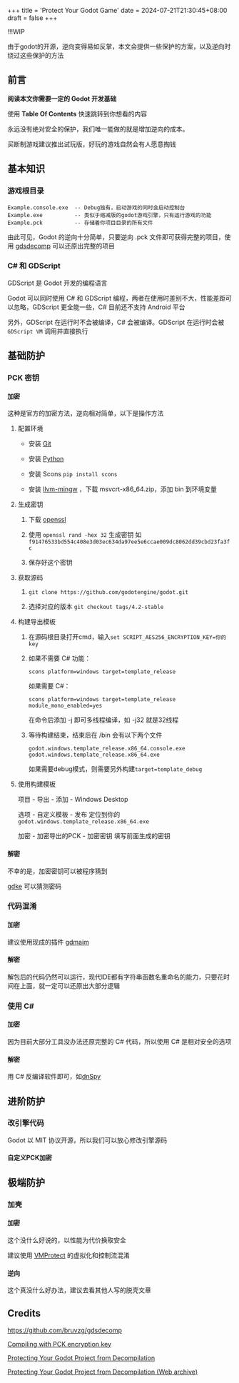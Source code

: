 +++
title = 'Protect Your Godot Game'
date = 2024-07-21T21:30:45+08:00
draft = false
+++

!!!WIP

由于godot的开源，逆向变得易如反掌，本文会提供一些保护的方案，以及逆向时绕过这些保护的方法

<!--more-->

## 前言

**阅读本文你需要一定的 Godot 开发基础**

使用 **Table Of Contents** 快速跳转到你想看的内容

永远没有绝对安全的保护，我们唯一能做的就是增加逆向的成本。

买断制游戏建议推出试玩版，好玩的游戏自然会有人愿意掏钱

## 基本知识

### 游戏根目录

```
Example.console.exe  -- Debug独有，启动游戏的同时会启动控制台
Example.exe          -- 类似于缩减版的godot游戏引擎，只有运行游戏的功能
Example.pck          -- 存储着你项目目录的所有文件
```

由此可见，Godot 的逆向十分简单，只要逆向 .pck 文件即可获得完整的项目，使用 [gdsdecomp](https://github.com/bruvzg/gdsdecomp) 可以还原出完整的项目

### C# 和 GDScript

GDScript 是 Godot 开发的编程语言

Godot 可以同时使用 C# 和 GDScript 编程，两者在使用时差别不大，性能差距可以忽略，GDScript 更全能一些，C# 目前还不支持 Android 平台

另外，GDScript 在运行时不会被编译，C# 会被编译。GDScript 在运行时会被 `GDScript VM` 调用并直接执行

## 基础防护

### PCK 密钥

#### 加密

这种是官方的加密方法，逆向相对简单，以下是操作方法

1. 配置环境
   
   - 安装 [Git](https://git-scm.com/download/)
   
   - 安装 [Python](https://www.python.org/downloads/)
   
   - 安装 Scons ``pip install scons``
   
   - 安装 [llvm-mingw](https://github.com/mstorsjo/llvm-mingw/releases) ，下载 msvcrt-x86_64.zip，添加 bin 到环境变量

2. 生成密钥
   
   1. 下载 [openssl](https://www.openssl.org/source/)
   
   2. 使用 `openssl rand -hex 32` 生成密钥 如`f91476533bd554c408e3d03ec634da97ee5e6ccae009dc8062dd39cbd23fa3fc`
   
   3. 保存好这个密钥

3. 获取源码
   
   1. `git clone https://github.com/godotengine/godot.git`
   
   2. 选择对应的版本 `git checkout tags/4.2-stable`

4. 构建导出模板
   
   1. 在源码根目录打开cmd，输入`set SCRIPT_AES256_ENCRYPTION_KEY=你的key`
   
   2. 如果不需要 C# 功能：
      
      ```shell
      scons platform=windows target=template_release
      ```
      
      如果需要 C#：
      
      ```shell
      scons platform=windows target=template_release module_mono_enabled=yes
      ```
      
      在命令后添加 -j 即可多线程编译，如 -j32 就是32线程
   
   3. 等待构建结束，结束后在 /bin 会有以下两个文件
      
      ```
      godot.windows.template_release.x86_64.console.exe
      godot.windows.template_release.x86_64.exe
      ```
      
      如果需要debug模式，则需要另外构建`target=template_debug`

5. 使用构建模板
   
   项目 - 导出 - 添加 - Windows Desktop
   
   选项 - 自定义模板 - 发布 定位到你的 `godot.windows.template_release.x86_64.exe`
   
   加密 - 加密导出的PCK - 加密密钥 填写前面生成的密钥

#### 解密

不幸的是，加密密钥可以被程序猜到

[gdke](https://github.com/char-ptr/gdke) 可以猜测密码

### 代码混淆

#### 加密

建议使用现成的插件 [gdmaim](https://github.com/cherriesandmochi/gdmaim)

#### 解密

解包后的代码仍然可以运行，现代IDE都有字符串函数名重命名的能力，只要花时间在上面，就一定可以还原出大部分逻辑

### 使用 C#

#### 加密

因为目前大部分工具没办法还原完整的 C# 代码，所以使用 C# 是相对安全的选项

#### 解密

用 C# 反编译软件即可，如[dnSpy](https://github.com/dnSpyEx/dnSpy)

## 进阶防护

### 改引擎代码

Godot 以 MIT 协议开源，所以我们可以放心修改引擎源码

#### 自定义PCK加密

## 极端防护

### 加壳

#### 加密

这个没什么好说的，以性能为代价换取安全

建议使用 [VMProtect](https://vmpsoft.com/) 的虚拟化和控制流混淆

#### 逆向

这个真没什么好办法，建议去看其他人写的脱壳文章

## Credits

https://github.com/bruvzg/gdsdecomp

[Compiling with PCK encryption key ](https://docs.godotengine.org/en/4.2/contributing/development/compiling/compiling_with_script_encryption_key.html)

[Protecting Your Godot Project from Decompilation](https://godot.community/topic/35/protecting-your-godot-project-from-decompilation)

[Protecting Your Godot Project from Decompilation (Web archive)](http://web.archive.org/web/20240619110319/https://godot.community/topic/35/protecting-your-godot-project-from-decompilation)
